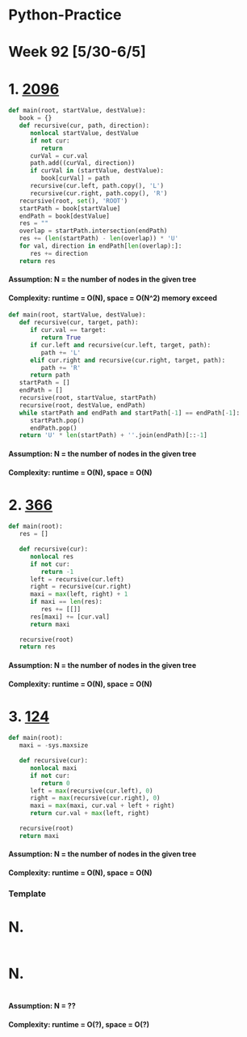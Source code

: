 # Python-Practice

# Week 92 [5/30-6/5]

# 1. [2096](https://leetcode.com/problems/step-by-step-directions-from-a-binary-tree-node-to-another/)
```python
def main(root, startValue, destValue):
   book = {} 
   def recursive(cur, path, direction):
      nonlocal startValue, destValue
      if not cur:
         return
      curVal = cur.val
      path.add((curVal, direction))
      if curVal in (startValue, destValue):
         book[curVal] = path
      recursive(cur.left, path.copy(), 'L')
      recursive(cur.right, path.copy(), 'R')
   recursive(root, set(), 'ROOT')
   startPath = book[startValue]
   endPath = book[destValue]
   res = ""
   overlap = startPath.intersection(endPath)
   res += (len(startPath) - len(overlap)) * 'U'
   for val, direction in endPath[len(overlap):]:
      res += direction
   return res
```
#### Assumption: N = the number of nodes in the given tree
#### Complexity: runtime = O(N), space = O(N^2) memory exceed
```python
def main(root, startValue, destValue):
   def recursive(cur, target, path):
      if cur.val == target:
         return True
      if cur.left and recursive(cur.left, target, path):
         path += 'L'
      elif cur.right and recursive(cur.right, target, path):
         path += 'R'
      return path
   startPath = []
   endPath = []
   recursive(root, startValue, startPath)
   recursive(root, destValue, endPath)
   while startPath and endPath and startPath[-1] == endPath[-1]:
      startPath.pop()
      endPath.pop()
   return 'U' * len(startPath) + ''.join(endPath)[::-1]
```
#### Assumption: N = the number of nodes in the given tree
#### Complexity: runtime = O(N), space = O(N)

# 2. [366](https://leetcode.com/problems/find-leaves-of-binary-tree/)
```python
def main(root):
   res = []
        
   def recursive(cur):
      nonlocal res
      if not cur:
         return -1
      left = recursive(cur.left)
      right = recursive(cur.right)
      maxi = max(left, right) + 1
      if maxi == len(res):
         res += [[]]
      res[maxi] += [cur.val]
      return maxi
   
   recursive(root)
   return res
```
#### Assumption: N = the number of nodes in the given tree
#### Complexity: runtime = O(N), space = O(N)

# 3. [124](https://leetcode.com/problems/binary-tree-maximum-path-sum/)
```python
def main(root):
   maxi = -sys.maxsize
        
   def recursive(cur):
      nonlocal maxi
      if not cur:
         return 0
      left = max(recursive(cur.left), 0)
      right = max(recursive(cur.right), 0)
      maxi = max(maxi, cur.val + left + right)
      return cur.val + max(left, right)
   
   recursive(root)
   return maxi
```
#### Assumption: N = the number of nodes in the given tree
#### Complexity: runtime = O(N), space = O(N)

### Template
# N. []()
```sql
```

# N. []()
```python
```
#### Assumption: N = ??
#### Complexity: runtime = O(?), space = O(?)

